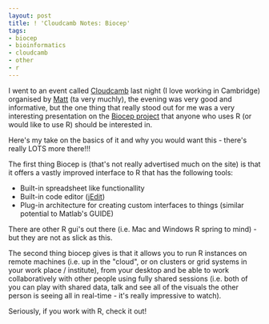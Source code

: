 ```yaml
---
layout: post
title: ! 'Cloudcamb Notes: Biocep'
tags:
- biocep
- bioinformatics
- cloudcamb
- other
- r
---
```


I went to an event called [Cloudcamb](http://cloudcamb.org/) last night (I love working in Cambridge)
organised by [Matt](http://twitter.com/mza) (ta very muchly), the evening was very good and informative, but
the one thing that really stood out for me was a very interesting presentation on the [Biocep
project](http://biocep-distrib.r-forge.r-project.org/) that anyone who uses R (or would like to use R) should
be interested in.

Here's my take on the basics of it and why you would want this - there's really LOTS more there!!!

The first thing Biocep is (that's not really advertised much on the site) is that it offers a vastly improved
interface to R that has the following tools:

* Built-in spreadsheet like functionallity
* Built-in code editor ([jEdit](http://www.jedit.org/))
* Plug-in architecture for creating custom interfaces to things (similar potential to Matlab's GUIDE)

There are other R gui's out there (i.e. Mac and Windows R spring to mind) - but they are not as slick as
this.

The second thing biocep gives is that it allows you to run R instances on remote machines (i.e. up in the
"cloud", or on clusters or grid systems in your work place / institute), from your desktop and be able to
work collaboratively with other people using fully shared sessions (i.e. both of you can play with shared
data, talk and see all of the visuals the other person is seeing all in real-time - it's really impressive to
watch).

Seriously, if you work with R, check it out!
